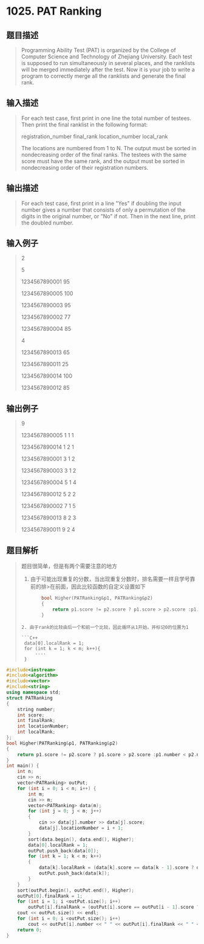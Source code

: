 # 1025. PAT Ranking

## 题目描述

> Programming Ability Test (PAT) is organized by the College of Computer Science and Technology of Zhejiang University. Each test is supposed to run simultaneously in several places, and the ranklists will be merged immediately after the test. Now it is your job to write a program to correctly merge all the ranklists and generate the final rank.

## 输入描述

> For each test case, first print in one line the total number of testees. Then print the final ranklist in the following format:
>
> registration_number final_rank location_number local_rank
>
> The locations are numbered from 1 to N. The output must be sorted in nondecreasing order of the final ranks. The testees with the same score must have the same rank, and the output must be sorted in nondecreasing order of their registration numbers.

## 输出描述

> For each test case, first print in a line "Yes" if doubling the input number gives a number that consists of only a permutation of the digits in the original number, or "No" if not. Then in the next line, print the doubled number.

## 输入例子

> 2
>
> 5
>
>1234567890001 95
>
>1234567890005 100
>
>1234567890003 95
>
>1234567890002 77
>
>1234567890004 85
>
>4
>
>1234567890013 65
>
>1234567890011 25
>
>1234567890014 100
>
>1234567890012 85

## 输出例子

> 9
> 
>1234567890005 1 1 1
> 
>1234567890014 1 2 1
> 
>1234567890001 3 1 2
> 
>1234567890003 3 1 2
> 
>1234567890004 5 1 4
> 
>1234567890012 5 2 2
> 
>1234567890002 7 1 5
> 
>1234567890013 8 2 3
> 
>1234567890011 9 2 4

## 题目解析

>题目很简单，但是有两个需要注意的地方
>1. 由于可能出现重复的分数，当出现重复分数时，排名需要一样且学号靠前的排>在前面，因此比较函数的自定义设置如下
>    ```C++
>        bool Higher(PATRanking&p1, PATRanking&p2) 
>        {
>            return p1.score != p2.score ? p1.score > p2.score :p1.number < p2.number;
>        }
>   ```
>2. 由于rank的比较由后一个和前一个比较，因此循环从1开始，并标记0的位置为1
>
>	```C++
>    data[0].localRank = 1;
>    for (int k = 1; k < m; k++){
>        ····
>    }
> ```

```C++
#include<iostream>
#include<algorithm>
#include<vector>
#include<string>
using namespace std;
struct PATRanking
{
	string number;
	int score;
	int finalRank;
	int locationNumber;
	int localRank;
};
bool Higher(PATRanking&p1, PATRanking&p2) 
{
	return p1.score != p2.score ? p1.score > p2.score :p1.number < p2.number;
}
int main() {
	int n;
	cin >> n;
	vector<PATRanking> outPut;
	for (int i = 0; i < n; i++) {
		int m;
		cin >> m;
		vector<PATRanking> data(m);
		for (int j = 0; j < m; j++) 
		{
			cin >> data[j].number >> data[j].score;
			data[j].locationNumber = i + 1;
		}
		sort(data.begin(), data.end(), Higher);
		data[0].localRank = 1;
		outPut.push_back(data[0]);
		for (int k = 1; k < m; k++) 
		{
			data[k].localRank = (data[k].score == data[k - 1].score ? data[k - 1].localRank : k + 1);
			outPut.push_back(data[k]);
		}
	}
	sort(outPut.begin(), outPut.end(), Higher);
	outPut[0].finalRank = 1;
	for (int i = 1; i <outPut.size(); i++) 
		outPut[i].finalRank = (outPut[i].score == outPut[i - 1].score ? outPut[i - 1].finalRank : i + 1);
	cout << outPut.size() << endl;
	for (int i = 0; i <outPut.size(); i++)
		cout << outPut[i].number << " " << outPut[i].finalRank << " " <<outPut[i].locationNumber << " " << outPut[i].localRank << endl;
	return 0;
}
```